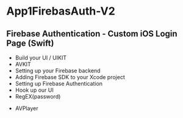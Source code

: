 # App1FirebasAuth-V2

## Firebase Authentication  - Custom iOS Login Page (Swift)

- Build your UI / UIKIT
- AVKIT
- Setting up your Firebase backend
- Adding Firebase SDK to your Xcode project
- Setting up Firebase Authentication
- Hook up our UI
- RegEX(password)

+ AVPlayer
